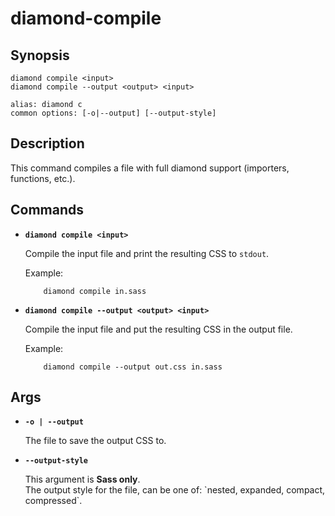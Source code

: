 # diamond-compile

## Synopsis
```
diamond compile <input>
diamond compile --output <output> <input>

alias: diamond c
common options: [-o|--output] [--output-style]
```

## Description
This command compiles a file with full diamond support (importers, functions, etc.).

## Commands
* **`diamond compile <input>`** 

  Compile the input file and print the resulting CSS to `stdout`.

  Example:
  ```
      diamond compile in.sass
  ```


* **`diamond compile --output <output> <input>`**

  Compile the input file and put the resulting CSS in the output file.

  Example:
  ```
      diamond compile --output out.css in.sass
  ```



## Args
* **`-o | --output`**

  The file to save the output CSS to.



* **`--output-style`**

  <div class="notification is-warning">
    This argument is <b>Sass only</b>.
  </div>
  The output style for the file, can be one of: `nested, expanded, compact, compressed`.